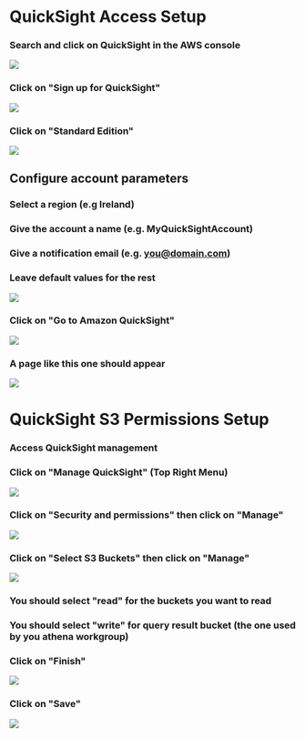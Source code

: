 # QuickSight Access Setup

### Search and click on QuickSight in the AWS console

![](images/01-quicksight-search.png)

### Click on "Sign up for QuickSight"

![](images/02-quicksight-signup.png)

### Click on "Standard Edition"

![](images/03-quicksight-standard.png)

## Configure account parameters

### Select a region (e.g Ireland)
### Give the account a name (e.g. MyQuickSightAccount)
### Give a notification email (e.g. you@domain.com)
### Leave default values for the rest

![](images/04-quicksight-account-info.png)

### Click on "Go to Amazon QuickSight"

![](images/05-quicksight-congratulations.png)

### A page like this one should appear

![](images/06-quicksight-landing-page.png)

# QuickSight S3 Permissions Setup

### Access QuickSight management 

### Click on "Manage QuickSight" (Top Right Menu)

![](images/10-quicksight-manage.png)

### Click on "Security and permissions" then click on "Manage"

![](images/11-quicksight-manage-security-and-permissions.png)

### Click on "Select S3 Buckets" then click on "Manage"

![](images/12-quicksight-select-S3-buckets.png)

### You should select "read" for the buckets you want to read

### You should select "write" for query result bucket (the one used by you athena workgroup) 

### Click on "Finish"

![](images/13-quicksight-s3-buckets-permissions.png)

### Click on "Save"

![](images/14-quicksight-s3-bucket-permissions-save.png)